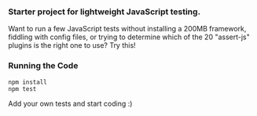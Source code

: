 ### Starter project for lightweight JavaScript testing.

Want to run a few JavaScript tests without installing a 200MB framework, fiddling with config files, or trying to determine which of the 20 "assert-js" plugins is the right one to use? Try this!

### Running the Code

    npm install 
    npm test 

Add your own tests and start coding :)

